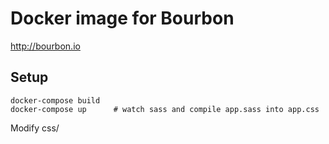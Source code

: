 # Docker image for Bourbon

http://bourbon.io

## Setup

    docker-compose build
    docker-compose up      # watch sass and compile app.sass into app.css

Modify css/
